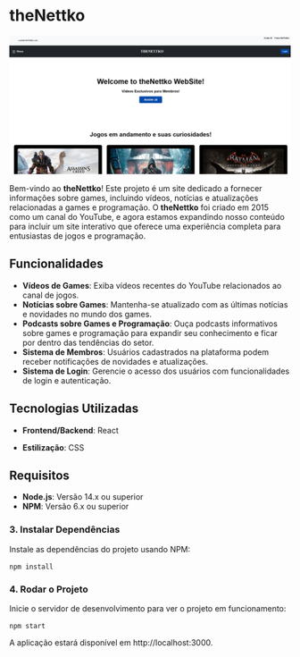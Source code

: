 # theNettko

![theNettko](./docs/theNettko-12-09-24-page.png)

Bem-vindo ao **theNettko**! Este projeto é um site dedicado a fornecer informações sobre games, incluindo vídeos, notícias e atualizações relacionadas a games e programação. O **theNettko** foi criado em 2015 como um canal do YouTube, e agora estamos expandindo nosso conteúdo para incluir um site interativo que oferece uma experiência completa para entusiastas de jogos e programação.

## Funcionalidades

- **Vídeos de Games**: Exiba vídeos recentes do YouTube relacionados ao canal de jogos.
- **Notícias sobre Games**: Mantenha-se atualizado com as últimas notícias e novidades no mundo dos games.
- **Podcasts sobre Games e Programação**: Ouça podcasts informativos sobre games e programação para expandir seu conhecimento e ficar por dentro das tendências do setor.
- **Sistema de Membros**: Usuários cadastrados na plataforma podem receber notificações de novidades e atualizações.
- **Sistema de Login**: Gerencie o acesso dos usuários com funcionalidades de login e autenticação.

## Tecnologias Utilizadas

- **Frontend/Backend**: React
<!-- - **API**: YouTube Data API v3 -->
- **Estilização**: CSS

## Requisitos

- **Node.js**: Versão 14.x ou superior
- **NPM**: Versão 6.x ou superior

<!-- ## Configuração do Ambiente

Para configurar o projeto localmente, siga as instruções abaixo:

## Configuração

Para configurar o projeto, você precisará de um arquivo `.env` com as seguintes variáveis de ambiente:

1. **Crie um arquivo `.env` na raiz do projeto.**
2. **Adicione as seguintes variáveis de ambiente ao arquivo `.env`:**

   ```plaintext
   REACT_APP_YOUTUBE_API_KEY=YOUR_API_KEY
   REACT_APP_YOUTUBE_CHANNEL_ID=YOUR_CHANNEL_ID
   ```

### 1. Clonar o Repositório

Clone este repositório para o seu ambiente local:

```bash
git clone https://github.com/seu-usuario/the-nettko.git
cd the-nettko
```

### 2. Configurar Variáveis de Ambiente

Para configurar o projeto, você precisará de um arquivo .env com as seguintes variáveis de ambiente:

1. Crie um arquivo .env na raiz do projeto.

2. Adicione as seguintes variáveis de ambiente ao arquivo .env:

Clone este repositório para o seu ambiente local:

```
REACT_APP_YOUTUBE_API_KEY=YOUR_API_KEY
REACT_APP_YOUTUBE_CHANNEL_ID=YOUR_CHANNEL_ID
```
Substitua YOUR_API_KEY pela sua chave da API do YouTube e YOUR_CHANNEL_ID pelo ID do seu canal do YouTube. -->

### 3. Instalar Dependências

Instale as dependências do projeto usando NPM:

```
npm install
```

### 4. Rodar o Projeto

Inicie o servidor de desenvolvimento para ver o projeto em funcionamento:

```
npm start
```

A aplicação estará disponível em http://localhost:3000.

<!--**Contribuindo**

_Se você deseja contribuir para o projeto, sinta-se à vontade para fazer um fork do repositório e enviar pull requests. Certifique-se de seguir as boas práticas de desenvolvimento e fornecer uma descrição clara das alterações feitas._

**Licença**

_Este projeto está licenciado sob a Licença MIT._

_Se você tiver alguma dúvida ou problema, não hesite em abrir uma issue no GitHub ou entrar em contato com o mantenedor do projeto._

**_Obrigado por usar o theNettko!_** -->
